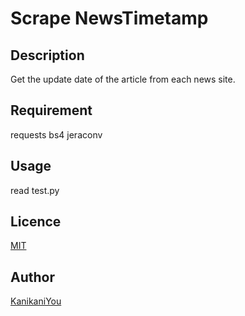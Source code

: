 Scrape NewsTimetamp
====

## Description
Get the update date of the article from each news site.

## Requirement
requests
bs4
jeraconv

## Usage
read test.py

## Licence

[MIT](https://github.com/tcnksm/tool/blob/master/LICENCE)

## Author

[KanikaniYou](https://github.com/KanikaniYou)
